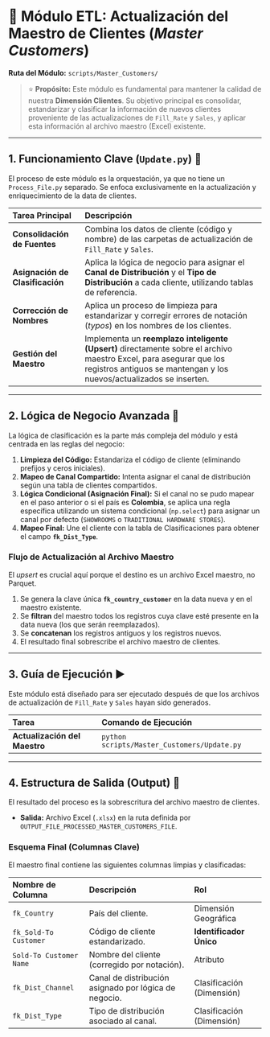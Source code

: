 # 👥 Módulo ETL: Actualización del Maestro de Clientes (*Master Customers*)

**Ruta del Módulo:** `scripts/Master_Customers/`

> ⭐ **Propósito:** Este módulo es fundamental para mantener la calidad de nuestra **Dimensión Clientes**. Su objetivo principal es consolidar, estandarizar y clasificar la información de nuevos clientes proveniente de las actualizaciones de `Fill_Rate` y `Sales`, y aplicar esta información al archivo maestro (Excel) existente.

***

## 1. Funcionamiento Clave (`Update.py`) 🔄

El proceso de este módulo es la orquestación, ya que no tiene un `Process_File.py` separado. Se enfoca exclusivamente en la actualización y enriquecimiento de la data de clientes.

| Tarea Principal | Descripción |
| :--- | :--- |
| **Consolidación de Fuentes** | Combina los datos de cliente (código y nombre) de las carpetas de actualización de `Fill_Rate` y `Sales`. |
| **Asignación de Clasificación** | Aplica la lógica de negocio para asignar el **Canal de Distribución** y el **Tipo de Distribución** a cada cliente, utilizando tablas de referencia. |
| **Corrección de Nombres** | Aplica un proceso de limpieza para estandarizar y corregir errores de notación (*typos*) en los nombres de los clientes. |
| **Gestión del Maestro** | Implementa un **reemplazo inteligente (Upsert)** directamente sobre el archivo maestro Excel, para asegurar que los registros antiguos se mantengan y los nuevos/actualizados se inserten. |

***

## 2. Lógica de Negocio Avanzada 🧠

La lógica de clasificación es la parte más compleja del módulo y está centrada en las reglas del negocio:

1.  **Limpieza del Código:** Estandariza el código de cliente (eliminando prefijos y ceros iniciales).
2.  **Mapeo de Canal Compartido:** Intenta asignar el canal de distribución según una tabla de clientes compartidos.
3.  **Lógica Condicional (Asignación Final):** Si el canal no se pudo mapear en el paso anterior o si el país es **Colombia**, se aplica una regla específica utilizando un sistema condicional (`np.select`) para asignar un canal por defecto (`SHOWROOMS` o `TRADITIONAL HARDWARE STORES`).
4.  **Mapeo Final:** Une el cliente con la tabla de Clasificaciones para obtener el campo **`fk_Dist_Type`**.

### Flujo de Actualización al Archivo Maestro

El *upsert* es crucial aquí porque el destino es un archivo Excel maestro, no Parquet.

1.  Se genera la clave única **`fk_country_customer`** en la data nueva y en el maestro existente.
2.  Se **filtran** del maestro todos los registros cuya clave esté presente en la data nueva (los que serán reemplazados).
3.  Se **concatenan** los registros antiguos y los registros nuevos.
4.  El resultado final sobrescribe el archivo maestro de clientes.

***

## 3. Guía de Ejecución ▶️

Este módulo está diseñado para ser ejecutado después de que los archivos de actualización de `Fill_Rate` y `Sales` hayan sido generados.

| Tarea | Comando de Ejecución |
| :--- | :--- |
| **Actualización del Maestro** | `python scripts/Master_Customers/Update.py` |

***

## 4. Estructura de Salida (Output) 📄

El resultado del proceso es la sobrescritura del archivo maestro de clientes.

* **Salida:** Archivo Excel (`.xlsx`) en la ruta definida por `OUTPUT_FILE_PROCESSED_MASTER_CUSTOMERS_FILE`.

### Esquema Final (Columnas Clave)

El maestro final contiene las siguientes columnas limpias y clasificadas:

| Nombre de Columna | Descripción | Rol |
| :--- | :--- | :--- |
| `fk_Country` | País del cliente. | Dimensión Geográfica |
| `fk_Sold-To Customer` | Código de cliente estandarizado. | **Identificador Único** |
| `Sold-To Customer Name` | Nombre del cliente (corregido por notación). | Atributo |
| `fk_Dist_Channel` | Canal de distribución asignado por lógica de negocio. | Clasificación (Dimensión) |
| `fk_Dist_Type` | Tipo de distribución asociado al canal. | Clasificación (Dimensión) |
